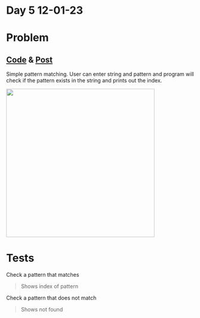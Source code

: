 # Day 5 12-01-23

# Problem

## <a href="https://github.com/sohrabhamza/Days-of-code-JS/tree/main/Day%205">Code</a> & <a href="https://www.linkedin.com/posts/sohrab-hamza-ab13151a5_vitbhopalgaming-daysofcode-day5-activity-7019376163223416832-4g4E?utm_source=share&utm_medium=member_desktop">Post</a>

Simple pattern matching. User can enter string and pattern and program will check if the pattern exists in the string and prints out the index. 

<img title="" src="https://i.imgur.com/JvGcInf.png" alt="" width="397">

# Tests

Check a pattern that matches

> Shows index of pattern

Check a pattern that does not match

> Shows not found

# 
